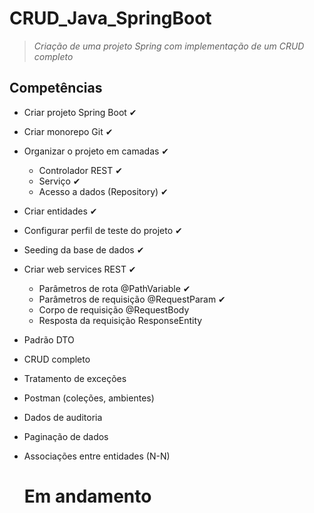 # CRUD_Java_SpringBoot

>  *Criação de uma projeto Spring com  implementação de um CRUD completo*

## Competências




- Criar projeto Spring Boot ✔
- Criar monorepo Git ✔
- Organizar o projeto em camadas ✔
	- Controlador REST ✔
	- Serviço ✔
	- Acesso a dados (Repository) ✔
- Criar entidades ✔
- Configurar perfil de teste do projeto ✔
- Seeding da base de dados ✔
- Criar web services REST ✔
	- Parâmetros de rota @PathVariable ✔
	- Parâmetros de requisição @RequestParam ✔
	- Corpo de requisição @RequestBody 
	- Resposta da requisição ResponseEntity<T>
- Padrão DTO
- CRUD completo
- Tratamento de exceções
- Postman (coleções, ambientes)
- Dados de auditoria
- Paginação de dados
- Associações entre entidades (N-N)
  
  # Em andamento
